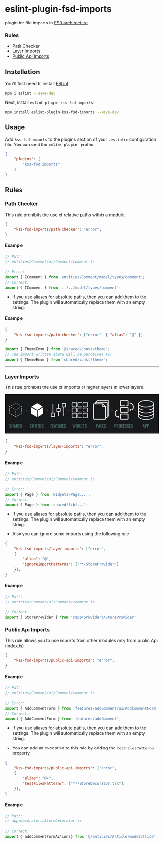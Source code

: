 # eslint-plugin-fsd-imports

plugin for file imports in [FSD architecture](https://feature-sliced.design/)

### Rules
- [Path Checker](#path)
- [Layer Imports](#layer)
- [Public Api Imports](#public)

## Installation

You'll first need to install [ESLint](https://eslint.org/):

```sh
npm i eslint --save-dev
```

Next, install `eslint-plugin-kss-fsd-imports`:

```sh
npm install eslint-plugin-kss-fsd-imports --save-dev
```

## Usage

Add `kss-fsd-imports` to the plugins section of your `.eslintrc` configuration file. You can omit the `eslint-plugin-` prefix:

```json
{
    "plugins": [
        "kss-fsd-imports"
    ]
}
```
## Rules

### <a id="path" ></a>Path Checker

This rule prohibits the use of relative paths within a module.

```json
{
    "kss-fsd-imports/path-checker": "error",
}
```

#### Example
```javaScript
// Path:
// entities/Comment/ui/Comment/comment.ts

// Error:
import { IComment } from 'entities/Comment/model/types/comment';
// Correct:
import { IComment } from '../../model/types/comment';
```

- If you use aliases for absolute paths, then you can add them to the settings. The plugin will automatically replace them with an empty string.

#### Example


```json
{
    "kss-fsd-imports/path-checker": ["error", { "alias": "@" }]
}
```

```javaScript
import { ThemeEnum } from '@shared/const/theme';
// The import written above will be perceived as:
import { ThemeEnum } from 'shared/const/theme';
```
---
### <a id="layer" ></a>Layer Imports

This rule prohibits the use of imponts of higher layers in lower layers.

![App Screenshot](fsd.jpg)

```json
{
    "kss-fsd-imports/layer-imports": "error",
}
```

#### Example
```javaScript
// Path:
// entities/Comment/ui/Comment/comment.ts

// Error:
import { Page } from 'widgets/Page...';
// Correct:
import { Page } from 'shared/lib/...';
```

- If you use aliases for absolute paths, then you can add them to the settings. The plugin will automatically replace them with an empty string.

- Also you can ignore some imports using the following rule

```json
{
    "kss-fsd-imports/layer-imports": ["error", 
    {
        "alias": "@",
        "ignoreImportPatterns": ["**/StoreProvider"]
    }],
}
```
#### Example
```javaScript
// Path:
// entities/Comment/ui/Comment/comment.ts

// Correct:
import { StoreProvider } from '@app/providers/StoreProvider'
```

### <a id="public"></a>Public Api Imports

This rule allows you to use imports from other modules only from public Api (index.ts)

```json
{
    "kss-fsd-imports/public-api-imports": "error",
}
```

#### Example
```javaScript
// Path:
// entities/Comment/ui/Comment/comment.ts

// Error:
import { AddCommentForm } from 'features/addComment/ui/AddCommentForm'
// Correct:
import { AddCommentForm } from 'features/addComment';
```

- If you use aliases for absolute paths, then you can add them to the settings. The plugin will automatically replace them with an empty string.

- You can add an exception to this rule by adding the `testFilesPatterns` property

```json
{
    "kss-fsd-imports/public-api-imports": ["error", 
    {
        "alias": "@/",
        "testFilesPatterns": ["**/StoreDecorator.tsx"],
    }],
}
```
#### Example
```javaScript
// Path:
// app/decorators/StoreDecorator.ts

// Correct:
import { addCommentFormActions} from '@/entities/Article/model/slice'
```

